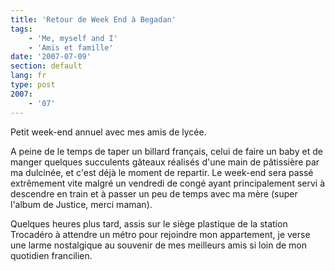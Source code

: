 ```yaml
---
title: 'Retour de Week End à Begadan'
tags:
    - 'Me, myself and I'
    - 'Amis et famille'
date: '2007-07-09'
section: default
lang: fr
type: post
2007:
    - '07'
---
```


Petit week-end annuel avec mes amis de lycée.

A peine de le temps de taper un billard français, celui de faire un baby et de manger quelques succulents g&acirc;teaux réalisés d'une main de p&acirc;tissière par ma dulcinée, et c'est déjà le moment de repartir. Le week-end sera passé extrêmement vite malgré un vendredi de congé ayant principalement servi à descendre en train et à passer un peu de temps avec ma mère (super l'album de Justice, merci maman).

Quelques heures plus tard, assis sur le siège plastique de la station Trocadéro à attendre un métro pour rejoindre mon appartement, je verse une larme nostalgique au souvenir de mes meilleurs amis si loin de mon quotidien francilien.
